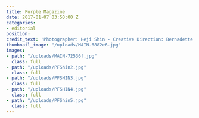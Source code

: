 ```yaml
---
title: Purple Magazine
date: 2017-01-07 03:50:00 Z
categories:
- editorial
position: 
credit_text: 'Photographer: Heji Shin - Creative Direction: Bernadette Van Huy'
thumbnail_image: "/uploads/MAIN-6882e6.jpg"
images:
- path: "/uploads/MAIN-72536f.jpg"
  class: full
- path: "/uploads/PFShin2.jpg"
  class: full
- path: "/uploads/PFSHIN3.jpg"
  class: full
- path: "/uploads/PFSHIN4.jpg"
  class: full
- path: "/uploads/PFShin5.jpg"
  class: full
---
```

